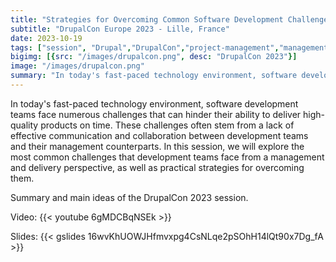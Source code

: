 ```yaml
---
title: "Strategies for Overcoming Common Software Development Challenges - A management perspective"
subtitle: "DrupalCon Europe 2023 - Lille, France"
date: 2023-10-19
tags: ["session", "Drupal","DrupalCon","project-management","management","team-management"]
bigimg: [{src: "/images/drupalcon.png", desc: "DrupalCon 2023"}]
image: "/images/drupalcon.png"
summary: "In today's fast-paced technology environment, software development teams face numerous challenges that can hinder their ability to deliver high-quality products on time. These challenges often stem from a lack of effective communication and collaboration between development teams and their management counterparts. In this session, we will explore the most common challenges that development teams face from a management and delivery perspective, as well as practical strategies for overcoming them."
---
```


In today's fast-paced technology environment, software development teams face numerous challenges that can hinder their ability to deliver high-quality products on time. These challenges often stem from a lack of effective communication and collaboration between development teams and their management counterparts. In this session, we will explore the most common challenges that development teams face from a management and delivery perspective, as well as practical strategies for overcoming them.

Summary and main ideas of the DrupalCon 2023 session.

Video:
{{< youtube 6gMDCBqNSEk >}}

Slides:
{{< gslides 16wvKhUOWJHfmvxpg4CsNLqe2pSOhH14lQt90x7Dg_fA >}}
